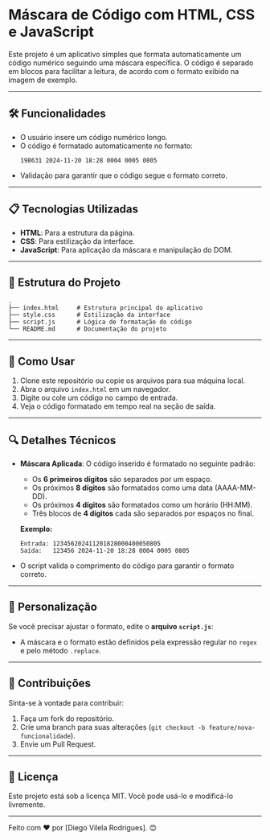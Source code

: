 
# Máscara de Código com HTML, CSS e JavaScript

Este projeto é um aplicativo simples que formata automaticamente um código numérico seguindo uma máscara específica. O código é separado em blocos para facilitar a leitura, de acordo com o formato exibido na imagem de exemplo.

---

## 🛠️ Funcionalidades

- O usuário insere um código numérico longo.
- O código é formatado automaticamente no formato:
  ```
  198631 2024-11-20 18:28 0004 0005 0805
  ```
- Validação para garantir que o código segue o formato correto.

---

## 📋 Tecnologias Utilizadas

- **HTML**: Para a estrutura da página.
- **CSS**: Para estilização da interface.
- **JavaScript**: Para aplicação da máscara e manipulação do DOM.

---

## 📂 Estrutura do Projeto

```
.
├── index.html     # Estrutura principal do aplicativo
├── style.css      # Estilização da interface
├── script.js      # Lógica de formatação do código
└── README.md      # Documentação do projeto
```

---

## 🚀 Como Usar

1. Clone este repositório ou copie os arquivos para sua máquina local.
2. Abra o arquivo `index.html` em um navegador.
3. Digite ou cole um código no campo de entrada.
4. Veja o código formatado em tempo real na seção de saída.

---

## 🔍 Detalhes Técnicos

- **Máscara Aplicada**: 
  O código inserido é formatado no seguinte padrão:
  - Os **6 primeiros dígitos** são separados por um espaço.
  - Os próximos **8 dígitos** são formatados como uma data (AAAA-MM-DD).
  - Os próximos **4 dígitos** são formatados como um horário (HH:MM).
  - Três blocos de **4 dígitos** cada são separados por espaços no final.
  
  **Exemplo:**
  ```
  Entrada: 123456202411201828000400050805
  Saída:   123456 2024-11-20 18:28 0004 0005 0805
  ```

- O script valida o comprimento do código para garantir o formato correto.

---

## 🧪 Personalização

Se você precisar ajustar o formato, edite o **arquivo `script.js`**:
- A máscara e o formato estão definidos pela expressão regular no `regex` e pelo método `.replace`.

---

## 🤝 Contribuições

Sinta-se à vontade para contribuir:
1. Faça um fork do repositório.
2. Crie uma branch para suas alterações (`git checkout -b feature/nova-funcionalidade`).
3. Envie um Pull Request.

---

## 📄 Licença

Este projeto está sob a licença MIT. Você pode usá-lo e modificá-lo livremente.

---

Feito com ❤️ por [Diego Vilela Rodrigues]. 😊
